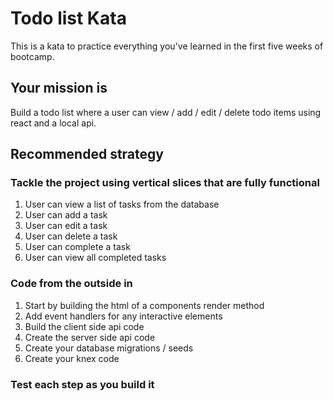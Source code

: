 # Todo list Kata

This is a kata to practice everything you've learned in the first five weeks of bootcamp.

## Your mission is

Build a todo list where a user can view / add / edit / delete todo items using react and a local api.

## Recommended strategy

### Tackle the project using vertical slices that are fully functional
  1. User can view a list of tasks from the database
  2. User can add a task
  3. User can edit a task
  4. User can delete a task
  5. User can complete a task
  6. User can view all completed tasks
 
### Code from the outside in
  1. Start by building the html of a components render method
  2. Add event handlers for any interactive elements
  3. Build the client side api code
  4. Create the server side api code
  5. Create your database migrations / seeds 
  6. Create your knex code
  
### Test each step as you build it

